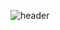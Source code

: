 ![header](https://capsule-render.vercel.app/api?type=waving&height=100&color=gradient&text=Hey%20%20Everyone%20!🕹️)
